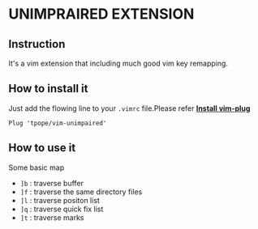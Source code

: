 # UNIMPRAIRED EXTENSION 

## Instruction 

It's a vim extension that including much good vim key remapping.

## How to install it

Just add the flowing line to your `.vimrc` file.Please refer [**Install vim-plug**](./install_vim_extension.md)

```vim
Plug 'tpope/vim-unimpaired'
```

## How to use it

Some basic map 

- `]b` : traverse buffer 
- `]f` : traverse the same directory files 
- `]l` : traverse positon list 
- `]q` : traverse quick fix list 
- `]t` : traverse marks 


